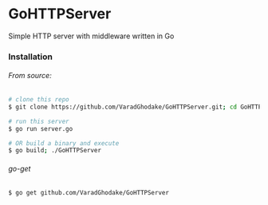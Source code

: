 # GoHTTPServer
Simple HTTP server with middleware written in Go

### Installation

###### From source:
```sh
# clone this repo
$ git clone https://github.com/VaradGhodake/GoHTTPServer.git; cd GoHTTPServer;

# run this server
$ go run server.go

# OR build a binary and execute
$ go build; ./GoHTTPServer
```

###### go-get
```sh
$ go get github.com/VaradGhodake/GoHTTPServer
```
